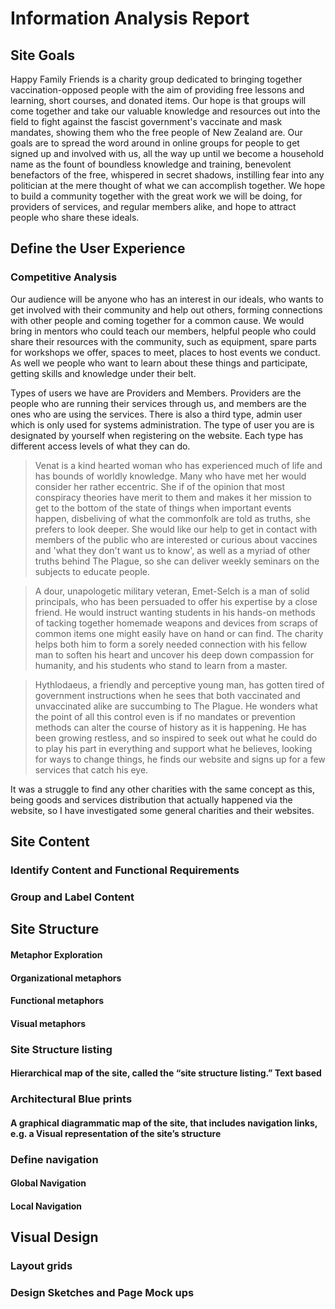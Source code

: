 # Information Analysis Report

## Site Goals

Happy Family Friends is a charity group dedicated to bringing together vaccination-opposed people with the aim of providing free lessons and learning, short courses, and donated items. Our hope is that groups will come together and take our valuable knowledge and resources out into the field to fight against the fascist government's vaccinate and mask mandates, showing them who the free people of New Zealand are.
Our goals are to spread the word around in online groups for people to get signed up and involved with us, all the way up until we become a household name as the fount of boundless knowledge and training, benevolent benefactors of the free, whispered in secret shadows, instilling fear into any politician at the mere thought of what we can accomplish together. We hope to build a community together with the great work we will be doing, for providers of services, and regular members alike, and hope to attract people who share these ideals.


## Define the User Experience 

### Competitive Analysis

Our audience will be anyone who has an interest in our ideals, who wants to get involved with their community and help out others, forming connections with other people and coming together for a common cause. We would bring in mentors who could teach our members, helpful people who could share their resources with the community, such as equipment, spare parts for workshops we offer, spaces to meet, places to host events we conduct. As well we people who want to learn about these things and participate, getting skills and knowledge under their belt.

Types of users we have are Providers and Members. Providers are the people who are running their services through us, and members are the ones who are using the services. There is also a third type, admin user which is only used for systems administration. The type of user you are is designated by yourself when registering on the website. Each type has different access levels of what they can do.

> Venat is a kind hearted woman who has experienced much of life and has bounds of worldly knowledge. Many who have met her would consider her rather eccentric. She if of the opinion that most conspiracy theories have merit to them and makes it her mission to get to the bottom of the state of things when important events happen, disbeliving of what the commonfolk are told as truths, she prefers to look deeper. She would like our help to get in contact with members of the public who are interested or curious about vaccines and 'what they don't want us to know', as well as a myriad of other truths behind The Plague, so she can deliver weekly seminars on the subjects to educate people.

> A dour, unapologetic military veteran, Emet-Selch is a man of solid principals, who has been persuaded to offer his expertise by a close friend. He would instruct wanting students in his hands-on methods of tacking together homemade weapons and devices from scraps of common items one might easily have on hand or can find. The charity helps both him to form a sorely needed connection with his fellow man to soften his heart and uncover his deep down compassion for humanity, and his students who stand to learn from a master.

> Hythlodaeus, a friendly and perceptive young man, has gotten tired of government instructions when he sees that both vaccinated and unvaccinated alike are succumbing to The Plague. He wonders what the point of all this control even is if no mandates or prevention methods can alter the course of history as it is happening. He has been growing restless, and so inspired to seek out what he could do to play his part in everything and support what he believes, looking for ways to change things, he finds our website and signs up for a few services that catch his eye.

It was a struggle to find any other charities with the same concept as this, being goods and services distribution that actually happened via the website, so I have investigated some general charities and their websites.



## Site Content

### Identify Content and Functional Requirements

### Group and Label Content


## Site Structure

#### Metaphor Exploration

#### Organizational metaphors

#### Functional metaphors

#### Visual metaphors

### Site Structure listing

#### Hierarchical map of the site, called the “site structure listing.” Text based

### Architectural Blue prints

#### A graphical diagrammatic map of the site, that includes navigation links, e.g. a Visual representation of the site’s structure

### Define navigation

#### Global Navigation

#### Local Navigation


## Visual Design
### Layout grids
### Design Sketches and Page Mock ups
